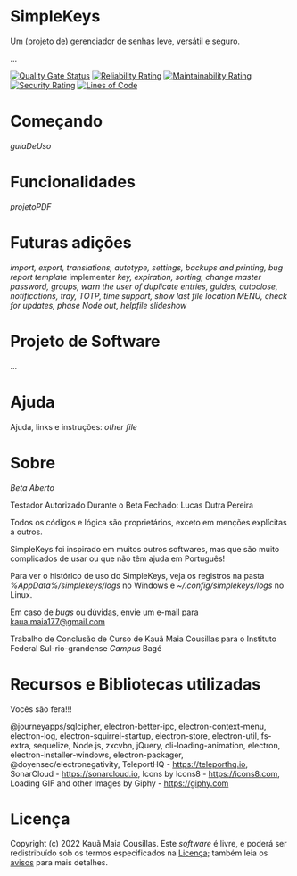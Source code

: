 # SimpleKeys

Um (projeto de) gerenciador de senhas leve, versátil e seguro.

...

[![Quality Gate Status](https://sonarcloud.io/api/project_badges/measure?project=bainloko_SimpleKeys&metric=alert_status)](https://sonarcloud.io/dashboard?id=bainloko_SimpleKeys)
[![Reliability Rating](https://sonarcloud.io/api/project_badges/measure?project=bainloko_SimpleKeys&metric=reliability_rating)](https://sonarcloud.io/summary/new_code?id=bainloko_SimpleKeys)
[![Maintainability Rating](https://sonarcloud.io/api/project_badges/measure?project=bainloko_SimpleKeys&metric=sqale_rating)](https://sonarcloud.io/summary/new_code?id=bainloko_SimpleKeys)
[![Security Rating](https://sonarcloud.io/api/project_badges/measure?project=bainloko_SimpleKeys&metric=security_rating)](https://sonarcloud.io/summary/new_code?id=bainloko_SimpleKeys)
[![Lines of Code](https://sonarcloud.io/api/project_badges/measure?project=bainloko_SimpleKeys&metric=ncloc)](https://sonarcloud.io/summary/new_code?id=bainloko_SimpleKeys)

# Começando

_guiaDeUso_

# Funcionalidades

_projetoPDF_

# Futuras adições

_import, export, translations, autotype, settings, backups and printing, *bug report template*_ implementar _key, expiration, sorting, change master password, groups, warn the user of duplicate entries, guides, autoclose, notifications, tray, TOTP, time support, show last file location MENU, check for updates, phase Node out, helpfile slideshow_

# Projeto de Software

...

# Ajuda

Ajuda, links e instruções: _other file_

# Sobre

_Beta Aberto_

Testador Autorizado Durante o Beta Fechado: Lucas Dutra Pereira

Todos os códigos e lógica são proprietários, exceto em menções explícitas a outros.

SimpleKeys foi inspirado em muitos outros softwares, mas que são muito complicados de usar ou que não têm ajuda em Português!

Para ver o histórico de uso do SimpleKeys, veja os registros na pasta _%AppData%/simplekeys/logs_ no Windows e _~/.config/simplekeys/logs_ no Linux.

Em caso de _bugs_ ou dúvidas, envie um e-mail para kaua.maia177@gmail.com

Trabalho de Conclusão de Curso de Kauã Maia Cousillas para o Instituto Federal Sul-rio-grandense _Campus_ Bagé

# Recursos e Bibliotecas utilizadas

Vocês são fera!!!

@journeyapps/sqlcipher, electron-better-ipc, electron-context-menu, electron-log, electron-squirrel-startup, electron-store, electron-util, fs-extra, sequelize, Node.js, zxcvbn, jQuery, cli-loading-animation, electron, electron-installer-windows, electron-packager, @doyensec/electronegativity, TeleportHQ - https://teleporthq.io, SonarCloud - https://sonarcloud.io, Icons by Icons8 - https://icons8.com, Loading GIF and other Images by Giphy - https://giphy.com

# Licença

Copyright (c) 2022 Kauã Maia Cousillas. Este _software_ é livre, e poderá ser redistribuído sob os termos especificados na <a href="./LICENSE">Licença;</a> também leia os <a href="./NOTICE.md">avisos</a> para mais detalhes.